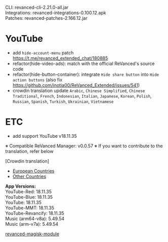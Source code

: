 CLI: revanced-cli-2.21.0-all.jar  
Integrations: revanced-integrations-0.100.12.apk  
Patches: revanced-patches-2.166.12.jar  

YouTube
==
- add `hide-account-menu` patch https://t.me/revanced_extended_chat/180885
- refactor(hide-video-ads): match with the official ReVanced's source code
- refactor(hide-button-container): integrate `Hide share button` into `Hide action buttons` (also fix https://github.com/inotia00/ReVanced_Extended/issues/541)
- crowdin translation update
`Arabic`, `Chinese Simplified`, `Chinese Traditional`, `French`, `Indonesian`, `Italian`, `Japanese`, `Korean`, `Polish`, `Russian`, `Spanish`, `Turkish`, `Ukrainian`, `Vietnamese`


ETC
==
- add support YouTube v18.11.35


※ Compatible ReVanced Manager: v0.0.57
※ If you want to contribute to the translation, refer below

[Crowdin translation]
- [European Countries](https://crowdin.com/project/revancedextendedeu)
- [Other Countries](https://crowdin.com/project/revancedextended)
  
**App Versions:**  
YouTube-Red: 18.11.35  
YouTube-Blue: 18.11.35  
YouTube: 18.11.35  
YouTube-MMT: 18.11.35  
YouTube-Revancify: 18.11.35  
Music (arm64-v8a): 5.49.54  
Music (arm-v7a): 5.49.54  

[revanced-magisk-module](https://github.com/nikhilbadyal/revanced-magisk-module)  
